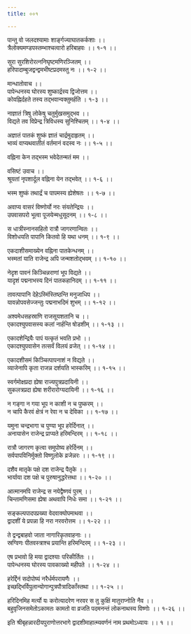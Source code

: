 ```yaml
---
title: ००१

---
```

पान्तु वो जलदश्यामाः शार्ङ्गज्याघातकर्कशाः ।।  
त्रैलोक्यमण्डपस्तम्भाश्चत्वारो हरिबाहवः ।। १-१ ।।  
  
सुरा सुरशिरोरत्ननिघृष्टमणिरञ्जितम् ।।  
हरिपादाम्बुजद्वन्द्वमभीष्टप्रदमस्तु नः ।। १-२ ।।  
  
मान्धातोवाच ।।  
पापेन्धनस्य घोरस्य शुष्कार्द्रस्य द्विजोत्तम ।।  
कोवह्निर्दहते तस्य तद्भवान्वक्तुमर्हति । १-३ ।।  
  
नाज्ञातं त्रिषु लोकेषु चतुर्मुखसमुद्भव ।।  
विद्यते तव विप्रेन्द्र त्रिविधस्य सुनिश्चितम् ।। १-४ ।।  
  
अज्ञातं पातकं शुष्कं ज्ञातं चार्द्रमुदाहृतम् ।।  
भाव्यं वाप्यथवातीतं वर्तमानं वदस्व नः ।। १-५ ।।  
  
वह्निना केन तद्भस्म भवेदेतन्मतं मम ।।  
  
वसिष्टं उवाच ।।  
श्रूयतां नृपशार्दूल वह्निना येन तद्भवेत् ।। १-६ ।।  
  
भस्म शुष्कं तथार्द्रं च पापमस्य ह्येशेषतः ।। १-७ ।।  
  
अवाप्य वासरं विष्णोर्यो नरः संयतेन्द्रियः ।।  
उपवासपरो भूत्वा पूजयेन्मधुसूदनम् ।। १-८ ।।  
  
स धात्रीस्नानसहितो रात्रौ जागरणान्वितः ।।  
विशोधयति पापानि कितवो हि यथा धनम् ।। १-९ ।।  
  
एकदाशीसमाख्येन वह्निना पातकेन्धनम् ।।  
भस्मतां याति राजेन्द्र अपि जन्मशतोद्भवम् ।। १-१० ।।  
  
नेदृश पावनं किञ्चिन्नराणां भूप विद्यते ।।  
यादृशं पद्मनाभस्य दिनं पातकहानिदम् ।। १-११ ।।  
  
तावत्पापानि देहेऽस्मिंस्तिष्ठन्ति मनुजाधिप ।।  
यावन्नोपवसेज्जन्तुः पद्मनाभदिमं शुभम् ।। १-१२ ।।  
  
अश्वमेधसहस्राणि राजसूयशतानि च ।।  
एकादश्युपवासस्य कलां नार्हन्ति षोडशीम् ।। १-१३ ।।  
  
एकादशेन्द्रियैः पापं यत्कृतं भवति प्रभो ।।  
एकादश्युपवासेन तत्सर्वं विलयं व्रजेत् ।। १-१४ ।।  
  
एकादशीसमं किञ्चित्पापनाशं न विद्यते ।।  
व्याजेनापि कृता राजन्न दर्शयति भास्करिम् ।। १-१५ ।।  
  
स्वर्गमोक्षप्रदा ह्येषा राज्यपुत्रप्रदायिनी ।।  
सुकलत्रप्रदा ह्येषा शरीरारोग्यदायिनी ।। १-१६ ।।  
  
न गङ्गा न गया भूप न काशी न च पुष्करम् ।।  
न चापि कैरवं क्षेत्रं न रेवा न च देविका ।। १-१७ ।।  
  
यमुना चन्द्रभागा च पुण्या भूप हरेर्दिनात् ।।  
अनायासेन राजेन्द्र प्राप्यते हरिमन्दिरम् ।। १-१८ ।।  
  
रात्रौ जागरण कृत्वा समुपोष्य हरेर्दिनम् ।।  
सर्वपापविनिर्मुक्तो विष्णुलोके व्रजेन्नरः ।। १-१९ ।।  
  
दशैव मातृके पक्षे दश राजेन्द्र पैतृके ।।  
भार्याया दश पक्षे च पुरुषानुद्धरेत्तथा ।। १-२० ।।  
  
आत्मानमपि राजेन्द्र स नयेद्वैष्णवं पुरम् ।।  
चिन्तामणिसमा ह्येषा अथवापि निधेः समा ।। १-२१ ।।  
  
सङ्कल्पपादपप्रख्या वेदवाक्योपमाथवा ।।  
द्वादशीं ये प्रपन्ना हि नरा नरवरोत्तम ।। १-२२ ।।  
  
ते द्वन्द्वबाहवो जाता नागारिकृतवाहनाः ।।  
स्रग्विणः पीतवस्त्राश्च प्रयान्ति हरिमन्दिरम् ।। १-२३ ।।  
  
एष प्रभावो हि मया द्वादश्याः परिकीर्तितः ।।  
पापेन्धनस्य घोरस्य पावकाख्यो महीपते ।। १-२४ ।।  
  
हरेर्द्दिनं सदोपोष्यं नरैर्धर्मपरायणैः ।।  
इच्छद्भिर्विपुलान्योगान्पुत्रपौत्रादिकाँस्तथा ।। १-२५ ।।  
  
हरिदिनमिह मर्त्यो यः करोत्यादरेण नरवर स तु कुक्षिं मातुराप्नोति नैव ।।  
बहुवृजिनसमेतोऽकामतः कामतो वा व्रजति पदमनन्तं लोकनाथस्य विष्णोः ।। १-२६ ।।  
  
इति श्रीबृहन्नारदीयपुराणोत्तरभागे द्वादशीमाहात्म्यवर्णनं नाम प्रथमोऽध्यायः ।। १ ।।